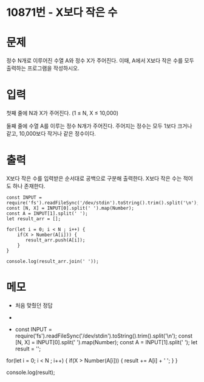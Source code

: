 # 10871번 - X보다 작은 수


# 문제
정수 N개로 이루어진 수열 A와 정수 X가 주어진다. 이때, A에서 X보다 작은 수를 모두 출력하는 프로그램을 작성하시오.

# 입력
첫째 줄에 N과 X가 주어진다. (1 ≤ N, X ≤ 10,000)

둘째 줄에 수열 A를 이루는 정수 N개가 주어진다. 주어지는 정수는 모두 1보다 크거나 같고, 10,000보다 작거나 같은 정수이다.

# 출력
X보다 작은 수를 입력받은 순서대로 공백으로 구분해 출력한다. X보다 작은 수는 적어도 하나 존재한다.
```
const INPUT = require('fs').readFileSync('/dev/stdin').toString().trim().split('\n');
const [N, X] = INPUT[0].split(' ').map(Number);
const A = INPUT[1].split(' ');
let result_arr = [];

for(let i = 0; i < N ; i++) {
    if(X > Number(A[i])) {
       result_arr.push(A[i]);
    }
}

console.log(result_arr.join(' '));
```

# 메모
- 처음 맞췄던 정답
- ```
- const INPUT = require('fs').readFileSync('/dev/stdin').toString().trim().split('\n');
const [N, X] = INPUT[0].split(' ').map(Number);
const A = INPUT[1].split(' ');
let result = '';

for(let i = 0; i < N ; i++) {
    if(X > Number(A[i])) {
       result += A[i] + ' ';
    }
}

console.log(result);
```

